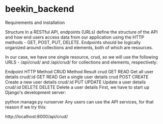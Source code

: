# beekin_backend


Requirements and installation

Structure
In a RESTful API, endpoints (URLs) define the structure of the API and how end users access data from our application using the HTTP methods - GET, POST, PUT, DELETE. Endpoints should be logically organized around collections and elements, both of which are resources.

In our case, we have one single resource, crud, so we will use the following URLS - /api/crud/ and /api/crud/<id> for collections and elements, respectively:

Endpoint	HTTP Method	CRUD Method	Result
crud	GET	READ	Get all user details
crud/:id	GET	READ	Get a single user details
crud	POST	CREATE	Create a new user details
crud/:id	PUT	UPDATE	Update a user details
crud/:id	DELETE	DELETE	Delete a user details
First, we have to start up Django's development server:

python manage.py runserver
Any users can use the API services, for that reason if we try this:

http://localhost:8000/api/crud/
